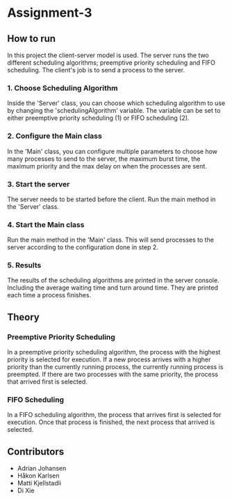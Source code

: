 # Assignment-3

## How to run
In this project the client-server model is used. The server runs the two different scheduling algorithms; 
preemptive priority scheduling and FIFO scheduling. The client's job is to send a process to the server.

### 1. Choose Scheduling Algorithm
Inside the 'Server' class, you can choose which scheduling algorithm to use by changing the 'schedulingAlgorithm' 
variable. The variable can be set to either preemptive priority scheduling (1) or FIFO scheduling (2).

### 2. Configure the Main class
In the 'Main' class, you can configure multiple parameters to choose how many processes to send to the server,
the maximum burst time, the maximum priority and the max delay on when the processes are sent.

### 3. Start the server
The server needs to be started before the client. Run the main method in the 'Server' class.

### 4. Start the Main class
Run the main method in the 'Main' class. This will send processes to the server according to the configuration
done in step 2.

### 5. Results
The results of the scheduling algorithms are printed in the server console. Including the average waiting time and turn
around time. They are printed each time a process finishes.


## Theory

### Preemptive Priority Scheduling
In a preemptive priority scheduling algorithm, the process with the highest priority is selected for execution.
If a new process arrives with a higher priority than the currently running process, the currently running process is 
preempted. If there are two processes with the same priority, the process that arrived first is selected.

### FIFO Scheduling
In a FIFO scheduling algorithm, the process that arrives first is selected for execution. 
Once that process is finished, the next process that arrived is selected.


## Contributors
- Adrian Johansen
- Håkon Karlsen
- Matti Kjellstadli
- Di Xie
